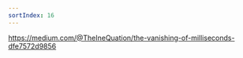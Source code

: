 ```yaml
---
sortIndex: 16
---
```


<https://medium.com/@TheIneQuation/the-vanishing-of-milliseconds-dfe7572d9856>
